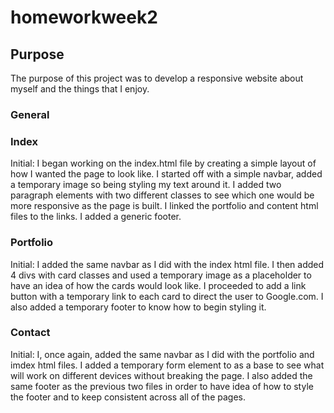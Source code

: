 # homeworkweek2

## Purpose

The purpose of this project was to develop a responsive website about myself and the things that I enjoy.

### General

### Index

Initial: I began working on the index.html file by creating a simple layout of how I wanted the page to look like. I started off with a simple navbar, added a temporary image so being styling my text around it. I added two paragraph elements with two different classes to see which one would be more responsive as the page is built. I linked the portfolio and content html files to the links. I added a generic footer.

### Portfolio

Initial: I added the same navbar as I did with the index html file. I then added 4 divs with card classes and used a temporary image as a placeholder to have an idea of how the cards would look like. I proceeded to add a link button with a temporary link to each card to direct the user to Google.com. I also added a temporary footer to know how to begin styling it.

### Contact

Initial: I, once again, added the same navbar as I did with the portfolio and imdex html files. I added a temporary form element to as a base to see what will work on different devices without breaking the page. I also added the same footer as the previous two files in order to have idea of how to style the footer and to keep consistent across all of the pages.
